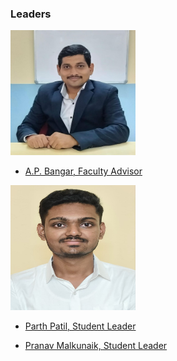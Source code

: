 ### Leaders
**<img width = "200" height = "200" src="assets/bangar_sir.jpg"/>**
* [A.P. Bangar, Faculty Advisor](mailto:ap.bangar@owasp.org)

**<img width = "200" height = "200" src="assets/parth_patil.jpg"/>**
* [Parth Patil, Student Leader](mailto:parth.patil@owasp.org)

  
* [Pranav Malkunaik, Student Leader](mailto:pranav.malkunaik@owasp.org)

